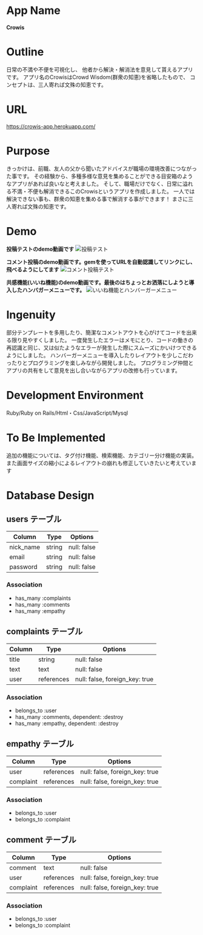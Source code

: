 # App Name
 **Crowis**
 
# Outline
 日常の不満や不便を可視化し、
 他者から解決・解消法を意見して貰えるアプリです。
 アプリ名のCrowisはCrowd Wisdom(群衆の知恵)を省略したもので、
 コンセプトは、三人寄れば文殊の知恵です。

# URL
 https://crowis-app.herokuapp.com/
 
# Purpose
 きっかけは、前職、友人の父から聞いたアドバイスが職場の環境改善につながった事です。
 その経験から、多種多様な意見を集めることができる目安箱のようなアプリがあれば良いなと考えました。
 そして、職場だけでなく、日常に溢れる不満・不便も解消できるこのCrowisというアプリを作成しました。
 一人では解決できない事も、群衆の知恵を集める事で解消する事ができます！
 まさに三人寄れば文殊の知恵です。

# Demo
**投稿テストのdemo動画です**
 ![投稿テスト](https://user-images.githubusercontent.com/68424329/92883743-2265a500-f44c-11ea-99bd-4a5932ec6a5a.gif)

**コメント投稿のdemo動画です。gemを使ってURLを自動認識してリンクにし、飛べるようにしてます**
 ![コメント投稿テスト](https://user-images.githubusercontent.com/68424329/92883473-d4e93800-f44b-11ea-9cb7-54944eed5e30.gif)

**共感機能(いいね機能)のdemo動画です。最後のはちょっとお洒落にしようと導入したハンバガーメニューです。**
 ![いいね機能とハンバーガーメニュー](https://user-images.githubusercontent.com/68424329/92884744-18907180-f44d-11ea-9f48-4d1235ef4798.gif)
 
# Ingenuity
 部分テンプレートを多用したり、簡潔なコメントアウトを心がけてコードを出来る限り見やすくしました。
 一度発生したエラーはメモにとり、コードの働きの再認識と同じ、又は似たようなエラーが発生した際にスムーズにかいけつできるようにしました。
 ハンバーガーメニューを導入したりレイアウトを少しこだわったりとプログラミングを楽しみながら開発しました。
 プログラミング仲間とアプリの共有をして意見を出し合いながらアプリの改修も行っています。
 
# Development Environment
 Ruby/Ruby on Rails/Html・Css/JavaScript/Mysql
 
# To Be Implemented
 追加の機能については、タグ付け機能、検索機能、カテゴリー分け機能の実装。
 また画面サイズの縮小によるレイアウトの崩れも修正していきたいと考えています
 
# Database Design

## users テーブル

| Column    | Type   | Options     |
| --------- | ------ | ----------- |
| nick_name | string | null: false |
| email     | string | null: false |
| password  | string | null: false |

### Association
- has_many :complaints
- has_many :comments
- has_many :empathy

## complaints テーブル

| Column   | Type       | Options                        |
| -------- | ---------- | ------------------------------ |
| title    | string     | null: false                    |
| text     | text       | null: false                    |
| user     | references | null: false, foreign_key: true |

### Association
- belongs_to :user
- has_many   :comments, dependent: :destroy
- has_many   :empathy,  dependent: :destroy

## empathy テーブル

| Column    | Type       | Options                        |
| --------- | ---------- | ------------------------------ |
| user      | references | null: false, foreign_key: true |
| complaint | references | null: false, foreign_key: true |

### Association
- belongs_to :user
- belongs_to :complaint

## comment テーブル

| Column    | Type       | Options                        |
| --------- | ---------- | ------------------------------ |
| comment   | text       | null: false                    |
| user      | references | null: false, foreign_key: true |
| complaint | references | null: false, foreign_key: true |

### Association
- belongs_to :user
- belongs_to :complaint

